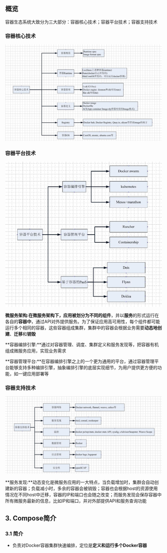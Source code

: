 ## 概览
容器生态系统大致分为三大部分：容器核心技术；容器平台技术；容器支持技术

### 容器核心技术
![容器核心技术](./images/容器核心技术.JPG)



### 容器平台技术
![容器平台技术](./images/容器平台技术.JPG)

**微服务架构:**在微服务架构下，应用被划分为**不同的组件**，并以**服务**的形式运行在各自的**容器中**，通过API对外提供服务。为了保证应用高可用性，每个组件都可能运行多个相同的容器，这些容器组成集群，集群中的容器会根据业务需要**动态地创建**、**迁移**和**销毁**

**容器编排引擎:**通过对容器管理、调度、集群定义和服务发现等，把容器有机组成微服务应用，实现业务需求

**容器管理平台:**在容器编排引擎之上的一个更为通用的平台，通过容器管理平台能够支持多种编排引擎，抽象编排引擎的底层实现细节，为用户提供更方便的功能，如一键应用部署等

### 容器支持技术
![容器支持技术](./images/容器支持技术.JPG)

**服务发现:**动态变化是微服务应用的一大特点，当负载增加时，集群会自动创建新的容器；负载减小时，多余的容器会被销毁；容器也会根据host的资源使用情况在不同host中迁移，容器的IP和端口也会随之改变；而服务发现会保存容器中所有微服务最新的信息，比如IP和端口，并对外部提供API和服务查询功能




## 3. Compose简介
### 3.1 简介
- 负责对Docker容器集群快速编排，定位是**定义和运行多个Docker容器**